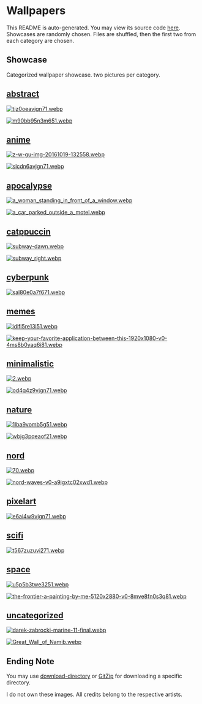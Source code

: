 # Wallpapers
This README is auto-generated. You may view its source code [here](./main.go).  Showcases are randomly chosen. Files
are shuffled, then the first two from each category are chosen.

## Showcase
Categorized wallpaper showcase. two pictures per category.



## [abstract](.././abstract)
  
 [![tjz0oeavjgn71.webp](.././abstract/tjz0oeavjgn71.webp)](.././abstract/tjz0oeavjgn71.webp)
  
 [![m90bb95n3m651.webp](.././abstract/m90bb95n3m651.webp)](.././abstract/m90bb95n3m651.webp)
  

## [anime](.././anime)
  
 [![z-w-gu-img-20161019-132558.webp](.././anime/z-w-gu-img-20161019-132558.webp)](.././anime/z-w-gu-img-20161019-132558.webp)
  
 [![slcdn6avjgn71.webp](.././anime/slcdn6avjgn71.webp)](.././anime/slcdn6avjgn71.webp)
  

## [apocalypse](.././apocalypse)
  
 [![a_woman_standing_in_front_of_a_window.webp](.././apocalypse/a_woman_standing_in_front_of_a_window.webp)](.././apocalypse/a_woman_standing_in_front_of_a_window.webp)
  
 [![a_car_parked_outside_a_motel.webp](.././apocalypse/a_car_parked_outside_a_motel.webp)](.././apocalypse/a_car_parked_outside_a_motel.webp)
  

## [catppuccin](.././catppuccin)
  
 [![subway-dawn.webp](.././catppuccin/subway-dawn.webp)](.././catppuccin/subway-dawn.webp)
  
 [![subway_right.webp](.././catppuccin/subway_right.webp)](.././catppuccin/subway_right.webp)
  

## [cyberpunk](.././cyberpunk)
  
 [![sal80e0a7f671.webp](.././cyberpunk/sal80e0a7f671.webp)](.././cyberpunk/sal80e0a7f671.webp)
  

## [memes](.././memes)
  
 [![idlfl5re13l51.webp](.././memes/idlfl5re13l51.webp)](.././memes/idlfl5re13l51.webp)
  
 [![keep-your-favorite-application-between-this-1920x1080-v0-4ms8b0yaq6i81.webp](.././memes/keep-your-favorite-application-between-this-1920x1080-v0-4ms8b0yaq6i81.webp)](.././memes/keep-your-favorite-application-between-this-1920x1080-v0-4ms8b0yaq6i81.webp)
  

## [minimalistic](.././minimalistic)
  
 [![2.webp](.././minimalistic/2.webp)](.././minimalistic/2.webp)
  
 [![od4q4z9vjgn71.webp](.././minimalistic/od4q4z9vjgn71.webp)](.././minimalistic/od4q4z9vjgn71.webp)
  

## [nature](.././nature)
  
 [![1lba9vomb5g51.webp](.././nature/1lba9vomb5g51.webp)](.././nature/1lba9vomb5g51.webp)
  
 [![wbjg3pqeaof21.webp](.././nature/wbjg3pqeaof21.webp)](.././nature/wbjg3pqeaof21.webp)
  

## [nord](.././nord)
  
 [![70.webp](.././nord/70.webp)](.././nord/70.webp)
  
 [![nord-waves-v0-a9igxtc02xwd1.webp](.././nord/nord-waves-v0-a9igxtc02xwd1.webp)](.././nord/nord-waves-v0-a9igxtc02xwd1.webp)
  

## [pixelart](.././pixelart)
  
 [![e6ai4w9vjgn71.webp](.././pixelart/e6ai4w9vjgn71.webp)](.././pixelart/e6ai4w9vjgn71.webp)
  

## [scifi](.././scifi)
  
 [![t567zuzuvi271.webp](.././scifi/t567zuzuvi271.webp)](.././scifi/t567zuzuvi271.webp)
  

## [space](.././space)
  
 [![u5p5b3twe3251.webp](.././space/u5p5b3twe3251.webp)](.././space/u5p5b3twe3251.webp)
  
 [![the-frontier-a-painting-by-me-5120x2880-v0-8mve8fn0s3q81.webp](.././space/the-frontier-a-painting-by-me-5120x2880-v0-8mve8fn0s3q81.webp)](.././space/the-frontier-a-painting-by-me-5120x2880-v0-8mve8fn0s3q81.webp)
  

## [uncategorized](.././uncategorized)
  
 [![darek-zabrocki-marine-11-final.webp](.././uncategorized/darek-zabrocki-marine-11-final.webp)](.././uncategorized/darek-zabrocki-marine-11-final.webp)
  
 [![Great_Wall_of_Namib.webp](.././uncategorized/Great_Wall_of_Namib.webp)](.././uncategorized/Great_Wall_of_Namib.webp)
  




## Ending Note
You may use [download-directory](https://download-directory.github.io/) or [GitZip](https://gitzip.org/) for downloading
 a specific directory.

I do not own these images. All credits belong to the respective artists.
